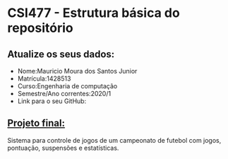 # CSI477 - Estrutura básica do repositório

## Atualize os seus dados:

- Nome:Mauricio Moura dos Santos Junior
- Matrícula:1428513 
- Curso:Engenharia de computação  
- Semestre/Ano correntes:2020/1
- Link para o seu GitHub:

## [Projeto final:](./Projeto/README.md) 

Sistema para controle de jogos de um campeonato de futebol com jogos, pontuação, suspensões e estatísticas.
